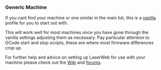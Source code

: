 ### Generic Machine

If you cant find your machine or one similar in the main list, this is a [vanilla](https://en.wikipedia.org/wiki/Vanilla_software) profile for you to start out with.

This will work well for most machines once you have gone through the vanilla settings adjusting them as necessary. Pay particular attention to GCode start and stop scripts, these are where most firmware differences crop up.

For further help and advice on setting up LaserWeb for use with your machine please check out the [Wiki](https://github.com/LaserWeb/LaserWeb4/wiki) and [forums](https://forum.makerforums.info/c/laserweb-cncweb/).

